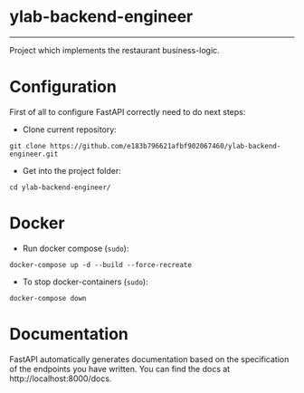 # ylab-backend-engineer

---

Project which implements the restaurant business-logic.

# Configuration

First of all to configure FastAPI correctly need to do next steps:

- Clone current repository:
```
git clone https://github.com/e183b796621afbf902067460/ylab-backend-engineer.git
```

- Get into the project folder:
```
cd ylab-backend-engineer/
```

# Docker

- Run docker compose (`sudo`):
```
docker-compose up -d --build --force-recreate
```

- To stop docker-containers (`sudo`):
```
docker-compose down
```

# Documentation
FastAPI automatically generates documentation based on the specification of the endpoints you have written. You can find the docs at http://localhost:8000/docs.
